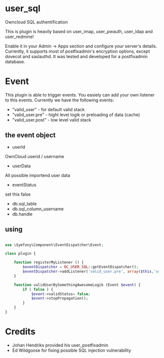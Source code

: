 user_sql
========

Owncloud SQL authentification

This is plugin is heavily based on user_imap, user_pwauth, user_ldap and user_redmine!

Enable it in your Admin -> Apps section and configure your server's details.
Currently, it supports most of postfixadmin's encryption options, except dovecot and saslauthd.
It was tested and developed for a postfixadmin database.


Event
=====

This plugin is able to trigger events. You easiely can add your own listener to this events.
Currently we have the following events:
* "valid_user" - for default valid stack
* "valid_user.pre" - hight level logik or preloading of data (cache)
* "valid_user.post" - low level valid stack

the event object
----------------

* userId

OwnCloud userid / username

* userData

All possible importend user data

* eventStatus

set this false

* db.sql_table
* db.sql_column_username
* db.handle



using
-----

```php

use \Symfony\Component\EventDispatcher\Event;

class plugin {

    function registerMyListener () {
        $eventDispatcher = OC_USER_SQL::getEventDispatcher();
        $eventDispatcher->addListener('valid_user.pre', array($this,'validUserAddMoreUserDataToEvent'));
    }

    function validUserBySomethingAwesomeLogik (Event $event) {
        if ( false ) {
            $event->validStatus= false;
            $event->stopPropagation();
        }
    }
}
```


Credits
=======

  * Johan Hendriks provided his user_postfixadmin
  * Ed Wildgoose for fixing possible SQL injection vulnerability
